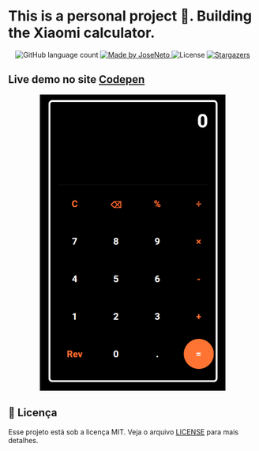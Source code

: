 # This is a personal project :muscle:. Building the Xiaomi calculator.

<p align="center">
  <img alt="GitHub language count" src="https://img.shields.io/github/languages/count/1TATO/calculator?color=%2304D361">

  <a href="https://www.linkedin.com/in/jose-netopr/">
    <img alt="Made by JoseNeto" src="https://img.shields.io/badge/made%20by-JoseNeto-%2304D361">
  </a>

  <img alt="License" src="https://img.shields.io/badge/license-MIT-%2304D361">

  <a href="https://github.com/1TATO/fundamentos-nodejs/stargazers">
    <img alt="Stargazers" src="https://img.shields.io/github/stars/1TATO/fundamentos-nodejs?style=social">
  </a>
</p>

## Live demo no site [Codepen](https://codepen.io/1tato/pen/abdmLrK)

<p align="center">
  <img alt="GoStack" src="https://github.com/1TATO/calculator/blob/master/.github/Calculator%20image.png" height="600px"  />
</p>


## :memo: Licença

Esse projeto está sob a licença MIT. Veja o arquivo [LICENSE](LICENSE) para mais detalhes.
